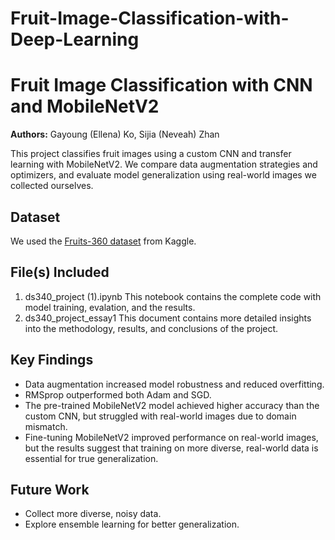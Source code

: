 # Fruit-Image-Classification-with-Deep-Learning

# Fruit Image Classification with CNN and MobileNetV2

**Authors:** Gayoung (Ellena) Ko, Sijia (Neveah) Zhan  

This project classifies fruit images using a custom CNN and transfer learning with MobileNetV2. We compare data augmentation strategies and optimizers, and evaluate model generalization using real-world images we collected ourselves.

## Dataset
We used the [Fruits-360 dataset](https://www.kaggle.com/datasets/moltean/fruits) from Kaggle.

## File(s) Included
1. ds340_project (1).ipynb
   This notebook contains the complete code with model training, evalation, and the results.
2. ds340_project_essay1
   This document contains more detailed insights into the methodology, results, and conclusions of the project. 

## Key Findings
- Data augmentation increased model robustness and reduced overfitting.
- RMSprop outperformed both Adam and SGD. 
- The pre-trained MobileNetV2 model achieved higher accuracy than the custom CNN, but struggled with real-world images due to domain mismatch.
- Fine-tuning MobileNetV2 improved performance on real-world images, but the results suggest that training on more diverse, real-world data is essential for true generalization.


## Future Work
- Collect more diverse, noisy data.
- Explore ensemble learning for better generalization.
